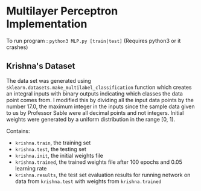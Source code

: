 # Multilayer Perceptron Implementation

To run program :  ```python3 MLP.py [train|test]``` (Requires python3 or it crashes)


## Krishna's Dataset

The data set was generated using ```sklearn.datasets.make_multilabel_classification``` function which creates an integral inputs with binary outputs indicating which classes the data point comes from. I modified this by dividing all the input data points by the number 17.0, the maximum integer in the inputs since the sample data given to us by Professor Sable were all decimal points and not integers. Initial weights were generated by a uniform distribution in the range [0, 1).

Contains:
- ```krishna.train```, the training set
- ```krishna.test```, the testing set
- ```krishna.init```, the initial weights file
- ```krishna.trained```, the trained weights file after 100 epochs and 0.05 learning rate
- ```krishna.results```, the test set evaluation results for running network on data from ```krishna.test``` with weights from ```krishna.trained```
